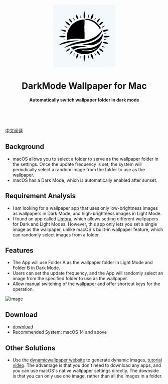 
<div align="center">
	<a href="https://github.com/YanTianlong-01/DarkMode-Wallpaper-for-Mac">
		<img src="AppIcon-readme.png" width="200" height="200">
	</a>
	<h1>DarkMode Wallpaper for Mac</h1>
	<p>
		<b>Automatically switch wallpaper folder in dark mode</b>
	</p>
	<br>
	<br>
	<br>
</div>

[中文阅读](./README_zh.md)

## Background
- macOS allows you to select a folder to serve as the wallpaper folder in the settings. Once the update frequency is set, the system will periodically select a random image from the folder to use as the wallpaper.
- macOS has a Dark Mode, which is automatically enabled after sunset.

## Requirement Analysis
- I am looking for a wallpaper app that uses only low-brightness images as wallpapers in Dark Mode, and high-brightness images in Light Mode.
- I found an app called [Umbra](https://replay.software/umbra), which allows setting different wallpapers for Dark and Light Modes. However, this app only lets you set a single image as the wallpaper, unlike macOS's built-in wallpaper feature, which can randomly select images from a folder.

## Features
- The App will use Folder A as the wallpaper folder in Light Mode and Folder B in Dark Mode.
- Users can set the update frequency, and the App will randomly select an image from the specified folder to use as the wallpaper.
- Allow manual switching of the wallpaper and offer shortcut keys for the operation.
 

<img width="307" alt="image" src="https://github.com/user-attachments/assets/88696d6e-4e27-447d-9847-d5c2c7e69392">



## Download
- [download](https://github.com/YanTianlong-01/DarkMode-Wallpaper-for-Mac/releases/download/v1.0.4/DarkModeWallpaper-1.0.4.zip)
- Recommended System: macOS 14 and above


## Other Solutions
- Use the [dynamicwallpaper website](https://dynamicwallpaper.club/create) to generate dynamic images, [tutorial video](https://youtu.be/dmvW_wLskD0?si=A4tza93hGQxYig8a). The advantage is that you don't need to download any apps, and you can use macOS's native wallpaper settings directly. The downside is that you can only use one image, rather than all the images in a folder.


